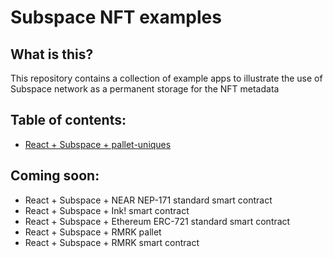 # Subspace NFT examples

## What is this?
This repository contains a collection of example apps to illustrate the use of Subspace network as a permanent storage for the NFT metadata

## Table of contents:
- [React + Subspace + pallet-uniques](/react-pallet-uniques)

## Coming soon:
- React + Subspace + NEAR NEP-171 standard smart contract
- React + Subspace + Ink! smart contract
- React + Subspace + Ethereum ERC-721 standard smart contract
- React + Subspace + RMRK pallet
- React + Subspace + RMRK smart contract
